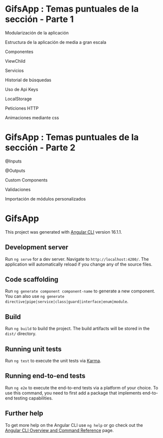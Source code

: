 # GifsApp : Temas puntuales de la sección - Parte 1

Modularización de la aplicación

Estructura de la aplicación de media a gran escala

Componentes

ViewChild

Servicios

Historial de búsquedas

Uso de Api Keys

LocalStorage

Peticiones HTTP

Animaciones mediante css

# GifsApp : Temas puntuales de la sección - Parte 2

@Inputs

@Outputs

Custom Components

Validaciones

Importación de módulos personalizados

# GifsApp

This project was generated with [Angular CLI](https://github.com/angular/angular-cli) version 16.1.1.

## Development server

Run `ng serve` for a dev server. Navigate to `http://localhost:4200/`. The application will automatically reload if you change any of the source files.

## Code scaffolding

Run `ng generate component component-name` to generate a new component. You can also use `ng generate directive|pipe|service|class|guard|interface|enum|module`.

## Build

Run `ng build` to build the project. The build artifacts will be stored in the `dist/` directory.

## Running unit tests

Run `ng test` to execute the unit tests via [Karma](https://karma-runner.github.io).

## Running end-to-end tests

Run `ng e2e` to execute the end-to-end tests via a platform of your choice. To use this command, you need to first add a package that implements end-to-end testing capabilities.

## Further help

To get more help on the Angular CLI use `ng help` or go check out the [Angular CLI Overview and Command Reference](https://angular.io/cli) page.
